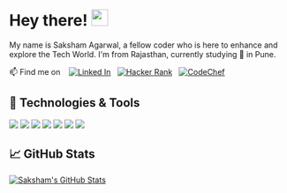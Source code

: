 # Hey there! <img src="https://raw.githubusercontent.com/MartinHeinz/MartinHeinz/master/wave.gif" width="30px">

My name is Saksham Agarwal, a fellow coder who is here to enhance and explore the Tech World. I'm from Rajasthan, currently studying 🌱 in Pune. 

📫 Find me on  &nbsp;&nbsp; [![Linked In](https://img.shields.io/badge/-LinkedIn-blue?style=flat-informational&logo=linkedin&logoColor=white)](https://www.linkedin.com/in/-saksham/) &nbsp; [![Hacker Rank](https://img.shields.io/badge/-HackerRank-2ec866?style=flat-informational&logo=hackerrank&logoColor=white)](https://www.hackerrank.com/skshamagarwal) &nbsp; [![CodeChef](https://img.shields.io/badge/-CodeChef-59331d?style=flat-informational&logo=codechef&logoColor=white)](https://www.codechef.com/users/mr_capable)

## 🔧 Technologies & Tools
![](https://img.shields.io/badge/Code-Python-informational?style=flat&logo=python&logoColor=white&color=2bbc8a)
![](https://img.shields.io/badge/Code-Android-informational?style=flat&logo=android&logoColor=white&color=2bbc8a)
![](https://img.shields.io/badge/Code-Flutter-informational?style=flat&logo=flutter&logoColor=white&color=2bbc8a)
![](https://img.shields.io/badge/Code-Dart-informational?style=flat&logo=dart&logoColor=white&color=2bbc8a)
![](https://img.shields.io/badge/Code-Django-informational?style=flat&logo=django&logoColor=white&color=2bbc8a)
![](https://img.shields.io/badge/Code-Adobe%20Photoshop-informational?style=flat&logo=adobe-photoshop&logoColor=white&color=2bbc8a)
![](https://img.shields.io/badge/Code-JavaScript-informational?style=flat&logo=javascript&logoColor=white&color=2bbc8a)



## &#x1f4c8; GitHub Stats

<a href="https://github.com/a-saksham/a-saksham">
  <img align="center" src="https://github-readme-stats.vercel.app/api?username=a-saksham&show_icons=true&line_height=27&count_private=true&title_color=ffffff&text_color=c9cacc&icon_color=2bbc8a&bg_color=1d1f21" alt="Saksham's GitHub Stats" />
</a>

